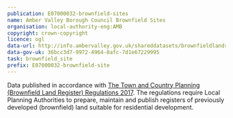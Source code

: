 ```yaml
---
publication: E07000032-brownfield-sites
name: Amber Valley Borough Council Brownfield Sites
organisation: local-authority-eng:AMB
copyright: crown-copyright
licence: ogl
data-url: http://info.ambervalley.gov.uk/shareddatasets/brownfieldlandregister/ambervalley_brownfieldregister_2017-12-31_rev1.csv
data-gov-uk: 36bcc3d7-9972-4964-8afc-7d1e67229995
task: brownfield_site
prefix: E07000032-brownfield-site
---
```


Data published in accordance with [The Town and Country Planning (Brownfield Land Register) Regulations 2017](http://www.legislation.gov.uk/uksi/2017/403/contents/made).
The regulations require Local Planning Authorities to prepare, maintain and publish registers of previously developed (brownfield) land suitable for residential development.

